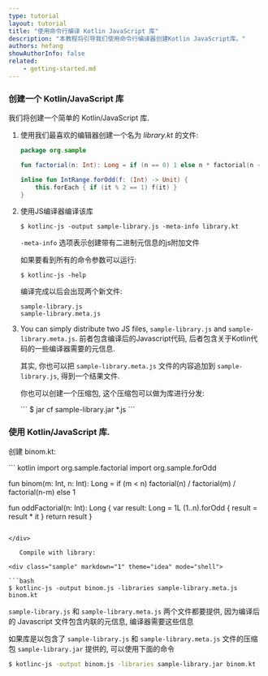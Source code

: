 ```yaml
---
type: tutorial
layout: tutorial
title: "使用命令行编译 Kotlin JavaScript 库"
description: "本教程将引导我们使用命令行编译器创建Kotlin JavaScript库。"
authors: hefang
showAuthorInfo: false
related:
    - getting-started.md
---
```

### 创建一个 Kotlin/JavaScript 库

我们将创建一个简单的 Kotlin/JavaScript 库.

1. 使用我们最喜欢的编辑器创建一个名为 *library.kt* 的文件:

   <div class="sample" markdown="1" theme="idea" data-highlight-only>

   ``` kotlin
   package org.sample
   
   fun factorial(n: Int): Long = if (n == 0) 1 else n * factorial(n - 1)
   
   inline fun IntRange.forOdd(f: (Int) -> Unit) {
       this.forEach { if (it % 2 == 1) f(it) }
   }
   ```

   </div>

2. 使用JS编译器编译该库

   ```
   $ kotlinc-js -output sample-library.js -meta-info library.kt
   ```

   `-meta-info` 选项表示创建带有二进制元信息的js附加文件
   
   如果要看到所有的命令参数可以运行:

   ```
   $ kotlinc-js -help
   ```
   
   编译完成以后会出现两个新文件:

   ```
   sample-library.js
   sample-library.meta.js
   ```
   
3. You can simply distribute two JS files, `sample-library.js` and `sample-library.meta.js`.
   前者包含编译后的Javascript代码, 后者包含关于Kotlin代码的一些编译器需要的元信息.

   其实, 你也可以把 `sample-library.meta.js` 文件的内容追加到 `sample-library.js`, 得到一个结果文件.

   你也可以创建一个压缩包, 这个压缩包可以做为库进行分发:

   <div class="sample" markdown="1" theme="idea" mode="shell">
   ```
   $ jar cf sample-library.jar *.js
   ```

   </div>

### 使用 Kotlin/JavaScript 库.

   创建 binom.kt:

<div class="sample" markdown="1" theme="idea" data-highlight-only>
``` kotlin
import org.sample.factorial
import org.sample.forOdd
    
fun binom(m: Int, n: Int): Long =
    if (m < n) factorial(n) / factorial(m) / factorial(n-m) else 1
        
fun oddFactorial(n: Int): Long {
    var result: Long = 1L
    (1..n).forOdd { result = result * it }
    return result
}        
```

</div>

   Compile with library:

<div class="sample" markdown="1" theme="idea" mode="shell">

```bash
$ kotlinc-js -output binom.js -libraries sample-library.meta.js binom.kt
```

</div>

   `sample-library.js` 和 `sample-library.meta.js` 两个文件都要提供, 因为编译后的 Javascript 文件包含内联的元信息, 编译器需要这些信息

   如果库是以包含了 `sample-library.js` 和 `sample-library.meta.js` 文件的压缩包 `sample-library.jar` 提供的, 可以使用下面的命令

<div class="sample" markdown="1" theme="idea" mode="shell">

```bash
$ kotlinc-js -output binom.js -libraries sample-library.jar binom.kt
```

</div>

   
